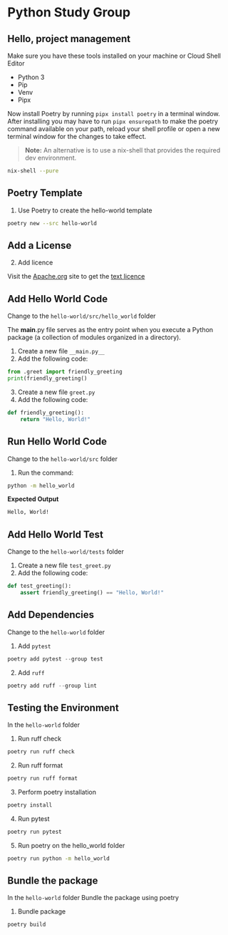 # Python Study Group
## Hello, project management


Make sure you have these tools installed on your machine or Cloud Shell Editor
* Python 3
* Pip
* Venv
* Pipx 

Now install Poetry by running `pipx install poetry` in a terminal window. 
After installing you may have to run `pipx ensurepath` to make the poetry 
command available on your path, reload your shell profile or open a new 
terminal window for the changes to take effect.

> __Note:__ An alternative is to use a nix-shell that provides the required dev environment.

```bash
nix-shell --pure
```

## Poetry Template 

1. Use Poetry to create the hello-world template 

```bash
poetry new --src hello-world
```

## Add a License

2. Add licence

Visit the [Apache.org](https://www.apache.org/licenses/LICENSE-2.0) site to 
get the [text licence](https://www.apache.org/licenses/LICENSE-2.0.txt)


## Add Hello World Code

Change to the `hello-world/src/hello_world` folder

The __main__.py file serves as the entry point when you execute a Python 
package (a collection of modules organized in a directory).

1. Create a new file `__main.py__`
2. Add the following code:

```python
from .greet import friendly_greeting
print(friendly_greeting()
```

3. Create a new file `greet.py`
4. Add the following code:
```python
def friendly_greeting():
    return "Hello, World!"
```

## Run Hello World Code


Change to the `hello-world/src` folder

1. Run the command:
```bash
python -m hello_world
```

__Expected Output__
```bash
Hello, World!
```

## Add Hello World Test

Change to the `hello-world/tests` folder

1. Create a new file `test_greet.py`
2. Add the following code:

```python
def test_greeting():
    assert friendly_greeting() == "Hello, World!"
```


## Add Dependencies

Change to the `hello-world` folder

1. Add `pytest`

```python
poetry add pytest --group test
```

2. Add `ruff`

```python
poetry add ruff --group lint 
```


## Testing the Environment

In the `hello-world` folder

1. Run ruff check
```bash
poetry run ruff check
```

2. Run ruff format
```bash
poetry run ruff format
```

3. Perform poetry installation
```bash
poetry install
```

4. Run pytest
```bash
poetry run pytest
```

5. Run poetry on the hello_world folder
```bash
poetry run python -m hello_world
```


## Bundle the package

In the `hello-world` folder
Bundle the package using poetry

1. Bundle package
```bash
poetry build
```
